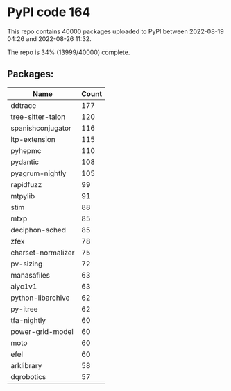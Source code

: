 # PyPI code 164

This repo contains 40000 packages uploaded to PyPI between 
2022-08-19 04:26 and 2022-08-26 11:32.

The repo is 34% (13999/40000) complete.

## Packages:

| Name  | Count |
| ----- | ----- |
| ddtrace | 177 |
| tree-sitter-talon | 120 |
| spanishconjugator | 116 |
| ltp-extension | 115 |
| pyhepmc | 110 |
| pydantic | 108 |
| pyagrum-nightly | 105 |
| rapidfuzz | 99 |
| mtpylib | 91 |
| stim | 88 |
| mtxp | 85 |
| deciphon-sched | 85 |
| zfex | 78 |
| charset-normalizer | 75 |
| pv-sizing | 72 |
| manasafiles | 63 |
| aiyc1v1 | 63 |
| python-libarchive | 62 |
| py-itree | 62 |
| tfa-nightly | 60 |
| power-grid-model | 60 |
| moto | 60 |
| efel | 60 |
| arklibrary | 58 |
| dqrobotics | 57 |


